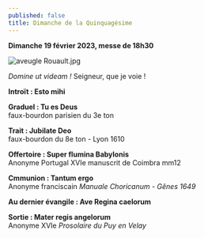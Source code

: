 ```yaml
---
published: false
title: Dimanche de la Quinquagésime
---
```

**Dimanche 19 février 2023, messe de 18h30**

![aveugle Rouault.jpg]({{site.baseurl}}/images/aveugle%20Rouault.jpg)

*Domine ut videam !*
Seigneur, que je voie !

**Introït : Esto mihi**

**Graduel : Tu es Deus**  
faux-bourdon parisien du 3e ton

**Trait : Jubilate Deo**  
faux-bourdon du 8e ton - Lyon 1610

**Offertoire : Super flumina Babylonis**  
Anonyme Portugal XVIe manuscrit de Coimbra mm12

**Cmmunion : Tantum ergo**  
Anonyme franciscain *Manuale Choricanum - Gênes 1649*

**Au dernier évangile : Ave Regina caelorum**

**Sortie : Mater regis angelorum**  
Anonyme XVIe *Prosolaire du Puy en Velay*